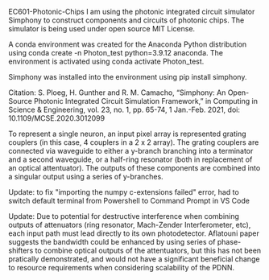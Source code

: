  EC601-Photonic-Chips
I am using the photonic integrated circuit simulator Simphony to construct components and circuits of photonic chips.  The simulator is being used under open source MIT License.

A conda environment was created for the Anaconda Python distribution using conda create -n Photon_test python=3.9.12 anaconda.  The environment is activated using conda activate Photon_test.

Simphony was installed into the environment using pip install simphony.

Citation: S. Ploeg, H. Gunther and R. M. Camacho, “Simphony: An Open-Source Photonic Integrated Circuit Simulation Framework,” in Computing in Science & Engineering, vol. 23, no. 1, pp. 65-74, 1 Jan.-Feb. 2021, doi: 10.1109/MCSE.2020.3012099

To represent a single neuron, an input pixel array is represented grating couplers (in this case, 4 couplers in a 2 x 2 array).  The grating couplers are connected via waveguide to either a y-branch branching into a terminator and a second waveguide, or a half-ring resonator (both in replacement of an optical attentuator).  The outputs of these components are combined into a singular output using a series of y-branches.  

Update: to fix "importing the numpy c-extensions failed" error, had to switch default terminal from Powershell to Command Prompt in VS Code

Update:  Due to potential for destructive interference when combining outputs of attenuators (ring resonator, Mach-Zender Interferometer, etc), each input path must lead directly to its own photodetector.  Aflatouni paper suggests the bandwidth could be enhanced by using series of phase-shifters to combine optical outputs of the attentuators, but this has not been pratically demonstrated, and would not have a significant beneficial change to resource requirements when considering scalability of the PDNN.
